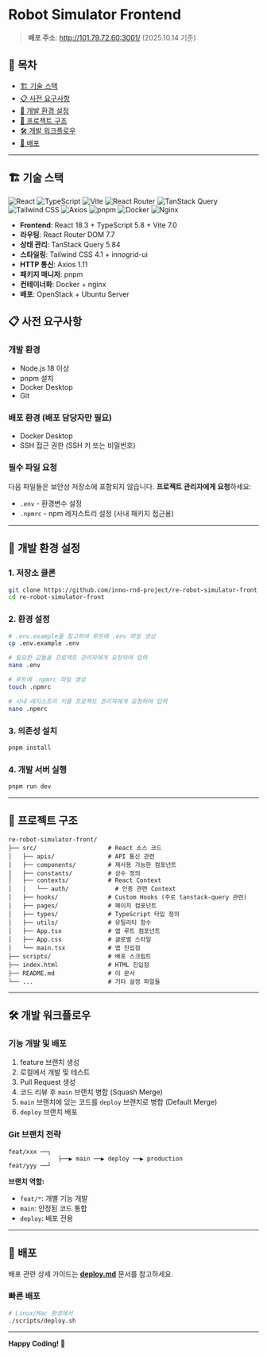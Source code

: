 # Robot Simulator Frontend

> **배포 주소**: http://101.79.72.60:3001/ (2025.10.14 기준)

## 📑 목차

- [🏗️ 기술 스택](#️-기술-스택)
- [📋 사전 요구사항](#-사전-요구사항)
- [🔧 개발 환경 설정](#-개발-환경-설정)
- [📁 프로젝트 구조](#-프로젝트-구조)
- [🛠️ 개발 워크플로우](#️-개발-워크플로우)
- [🚀 배포](#-배포)

---

## 🏗️ 기술 스택

![React](https://img.shields.io/badge/React-61DAFB?style=flat-square&logo=react&logoColor=white)
![TypeScript](https://img.shields.io/badge/TypeScript-3178C6?style=flat-square&logo=typescript&logoColor=white)
![Vite](https://img.shields.io/badge/Vite-646CFF?style=flat-square&logo=vite&logoColor=white)
![React Router](https://img.shields.io/badge/React_Router-CA4245?style=flat-square&logo=reactrouter&logoColor=white)
![TanStack Query](https://img.shields.io/badge/TanStack_Query-FF4154?style=flat-square&logo=reactquery&logoColor=white)
![Tailwind CSS](https://img.shields.io/badge/Tailwind_CSS-06B6D4?style=flat-square&logo=tailwindcss&logoColor=white)
![Axios](https://img.shields.io/badge/Axios-5A29E4?style=flat-square&logo=axios&logoColor=white)
![pnpm](https://img.shields.io/badge/pnpm-F69220?style=flat-square&logo=pnpm&logoColor=white)
![Docker](https://img.shields.io/badge/Docker-2496ED?style=flat-square&logo=docker&logoColor=white)
![Nginx](https://img.shields.io/badge/Nginx-009639?style=flat-square&logo=nginx&logoColor=white)

- **Frontend**: React 18.3 + TypeScript 5.8 + Vite 7.0
- **라우팅**: React Router DOM 7.7
- **상태 관리**: TanStack Query 5.84
- **스타일링**: Tailwind CSS 4.1 + innogrid-ui
- **HTTP 통신**: Axios 1.11
- **패키지 매니저**: pnpm
- **컨테이너화**: Docker + nginx
- **배포**: OpenStack + Ubuntu Server

## 📋 사전 요구사항

### 개발 환경

- Node.js 18 이상
- pnpm 설치
- Docker Desktop
- Git

### 배포 환경 (배포 담당자만 필요)

- Docker Desktop
- SSH 접근 권한 (SSH 키 또는 비밀번호)

### 필수 파일 요청

다음 파일들은 보안상 저장소에 포함되지 않습니다. **프로젝트 관리자에게 요청**하세요:

- `.env` - 환경변수 설정
- `.npmrc` - npm 레지스트리 설정 (사내 패키지 접근용)

---

## 🔧 개발 환경 설정

### 1. 저장소 클론

```bash
git clone https://github.com/inno-rnd-project/re-robot-simulator-front.git
cd re-robot-simulator-front
```

### 2. 환경 설정

```bash
# .env.example을 참고하여 루트에 .env 파일 생성
cp .env.example .env

# 필요한 값들을 프로젝트 관리자에게 요청하여 입력
nano .env

# 루트에 .npmrc 파일 생성
touch .npmrc

# 사내 레지스트리 키를 프로젝트 관리자에게 요청하여 입력
nano .npmrc
```

### 3. 의존성 설치

```bash
pnpm install
```

### 4. 개발 서버 실행

```bash
pnpm run dev
```

---

## 📁 프로젝트 구조

```
re-robot-simulator-front/
├── src/                    # React 소스 코드
│   ├── apis/               # API 통신 관련
│   ├── components/         # 재사용 가능한 컴포넌트
│   ├── constants/          # 상수 정의
│   ├── contexts/           # React Context
│   │   └── auth/             # 인증 관련 Context
│   ├── hooks/              # Custom Hooks (주로 tanstack-query 관련)
│   ├── pages/              # 페이지 컴포넌트
│   ├── types/              # TypeScript 타입 정의
│   ├── utils/              # 유틸리티 함수
│   ├── App.tsx             # 앱 루트 컴포넌트
│   ├── App.css             # 글로벌 스타일
│   └── main.tsx            # 앱 진입점
├── scripts/                # 배포 스크립트
├── index.html              # HTML 진입점
├── README.md               # 이 문서
└── ...                     # 기타 설정 파일들
```

---

## 🛠️ 개발 워크플로우

### 기능 개발 및 배포

1. feature 브랜치 생성
2. 로컬에서 개발 및 테스트
3. Pull Request 생성
4. 코드 리뷰 후 `main` 브랜치 병합 (Squash Merge)
5. `main` 브랜치에 있는 코드를 `deploy` 브랜치로 병합 (Default Merge)
6. `deploy` 브랜치 배포

### Git 브랜치 전략

```
feat/xxx ──┐
              ├──▶ main ──▶ deploy ──▶ production
feat/yyy ──┘
```

**브랜치 역할:**

- `feat/*`: 개별 기능 개발
- `main`: 안정된 코드 통합
- `deploy`: 배포 전용

---

## 🚀 배포

배포 관련 상세 가이드는 **[deploy.md](./deploy.md)** 문서를 참고하세요.

### 빠른 배포

```bash
# Linux/Mac 환경에서
./scripts/deploy.sh
```

---

**Happy Coding! 🚀**
